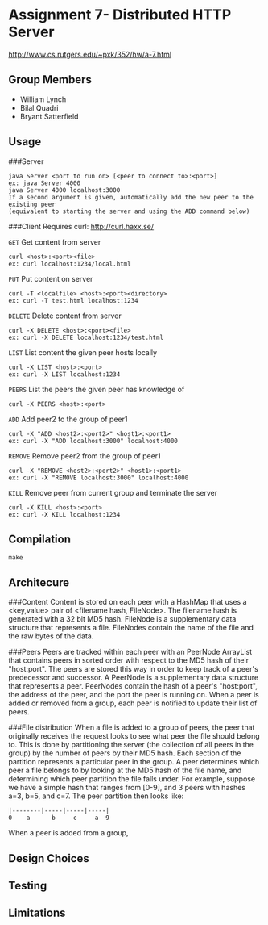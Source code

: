 Assignment 7- Distributed HTTP Server
=====================================
http://www.cs.rutgers.edu/~pxk/352/hw/a-7.html


Group Members
-------------------
* William Lynch
* Bilal Quadri
* Bryant Satterfield


Usage
-------------------

###Server

    java Server <port to run on> [<peer to connect to>:<port>]
    ex: java Server 4000
    java Server 4000 localhost:3000
    If a second argument is given, automatically add the new peer to the existing peer 
    (equivalent to starting the server and using the ADD command below)
	
###Client
Requires curl: http://curl.haxx.se/

`GET` Get content from server

    curl <host>:<port><file>
    ex: curl localhost:1234/local.html


`PUT` Put content on server

    curl -T <localfile> <host>:<port><directory>
    ex: curl -T test.html localhost:1234

`DELETE` Delete content from server

    curl -X DELETE <host>:<port><file>
    ex: curl -X DELETE localhost:1234/test.html

`LIST` List content the given peer hosts locally

    curl -X LIST <host>:<port>
    ex: curl -X LIST localhost:1234

`PEERS` List the peers the given peer has knowledge of

    curl -X PEERS <host>:<port>

`ADD` Add peer2 to the group of peer1

    curl -X "ADD <host2>:<port2>" <host1>:<port1>
    ex: curl -X "ADD localhost:3000" localhost:4000

`REMOVE` Remove peer2 from the group of peer1

    curl -X "REMOVE <host2>:<port2>" <host1>:<port1>
    ex: curl -X "REMOVE localhost:3000" localhost:4000

`KILL` Remove peer from current group and terminate the server

    curl -X KILL <host>:<port>
    ex: curl -X KILL localhost:1234


Compilation
-------------------

    make


Architecure
-------------------
###Content
Content is stored on each peer with a HashMap that uses a 
\<key,value\> pair of \<filename hash, FileNode\>. The filename 
hash is generated with a 32 bit MD5 hash. FileNode is a 
supplementary data structure that represents a file. FileNodes 
contain the name of the file and the raw bytes of the data.

###Peers
Peers are tracked within each peer with an PeerNode ArrayList 
that contains peers in sorted order with respect to the MD5 hash 
of their "host:port". The peers are stored this way in order to 
keep track of a peer's predecessor and successor. A PeerNode is a 
supplementary data structure that represents a peer. PeerNodes 
contain the hash of a peer's "host:port", the address of the peer, 
and the port the peer is running on. When a peer is added or 
removed from a group, each peer is notified to update their list 
of peers.

###File distribution
When a file is added to a group of peers, the peer that originally 
receives the request looks to see what peer the file should belong
to. This is done by partitioning the server (the collection of all
peers in the group) by the number of peers by their MD5 hash. Each
section of the partition represents a particular peer in the group.
A peer determines which peer a file belongs to by looking at the 
MD5 hash of the file name, and determining which peer partition 
the file falls under.
For example, suppose we have a simple hash that ranges from [0-9],
and 3 peers with hashes a=3, b=5, and c=7. The peer partition 
then looks like:

    |--------|-----|-----|-----|
    0    a      b     c     a  9

When a peer is added from a group,  


Design Choices
-------------------


Testing
-------------------


Limitations
-------------------

